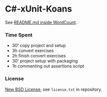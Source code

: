 # C#-xUnit-Koans #

See [README.md inside WordCount](WordCount/README.md).

### Time Spent ###

* 30' copy project and setup
* 3h convert exercises
* 2h finish convert exercises
* 30' project setup with packaging
* 1h commenting out assertions script

### License ###

[New BSD License](http://opensource.org/licenses/bsd-license.php), see `license.txt` in repository.
